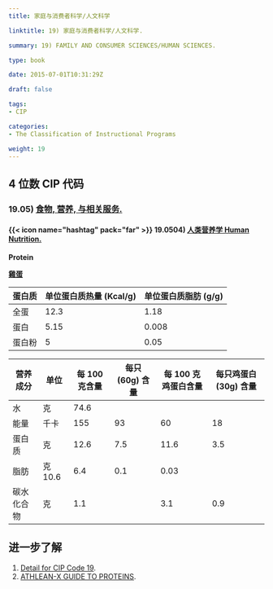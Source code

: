 ```yaml
---
title: 家庭与消费者科学/人文科学

linktitle: 19) 家庭与消费者科学/人文科学.

summary: 19) FAMILY AND CONSUMER SCIENCES/HUMAN SCIENCES.

type: book

date: 2015-07-01T10:31:29Z

draft: false

tags:
- CIP

categories:
- The Classification of Instructional Programs

weight: 19
---
```


## 4 位数 CIP 代码

### 19.05) [食物, 营养, 与相关服务.](https://nces.ed.gov/ipeds/cipcode/cipdetail.aspx?y=56&cip=19.05)

#### {{< icon name="hashtag" pack="far" >}} 19.0504) [人类营养学 Human Nutrition.](https://nces.ed.gov/ipeds/cipcode/cipdetail.aspx?y=56&cip=19.0504)


**Protein**

[**雞蛋**](https://zh.wikipedia.org/zh-cn/雞蛋)

| 蛋白质 | 单位蛋白质热量 (Kcal/g) | 单位蛋白质脂肪 (g/g) |
| - | - | - |
| 全蛋 | 12.3 | 1.18 |
| 蛋白 | 5.15 | 0.008 |
| 蛋白粉 | 5 | 0.05 |

| 营养成分 | 单位 | 每 100 克含量 | 每只 (60g) 含量 | 每 100 克鸡蛋白含量 | 每只鸡蛋白 (30g) 含量 |
| - | - | - | - | - | - |
| 水 | 克 | 74.6 |
| 能量 | 千卡 | 155 | 93 | 60 | 18 |
| 蛋白质 | 克 | 12.6 | 7.5 | 11.6 | 3.5 |
| 脂肪 | 克	10.6 | 6.4 | 0.1 | 0.03 |
| 碳水化合物 | 克 | 1.1 | | 3.1 | 0.9 |

## 进一步了解

1. [Detail for CIP Code 19](https://nces.ed.gov/ipeds/cipcode/cipdetail.aspx?y=56&cip=19).
1. [ATHLEAN-X GUIDE TO PROTEINS](https://athleanx.com/protein).
